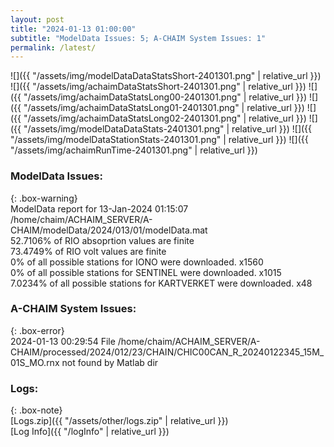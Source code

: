 ```yaml
---
layout: post
title: "2024-01-13 01:00:00"
subtitle: "ModelData Issues: 5; A-CHAIM System Issues: 1"
permalink: /latest/
---
```


![]({{ "/assets/img/modelDataDataStatsShort-2401301.png" | relative_url }})
![]({{ "/assets/img/achaimDataStatsShort-2401301.png" | relative_url }})
![]({{ "/assets/img/achaimDataStatsLong00-2401301.png" | relative_url }})
![]({{ "/assets/img/achaimDataStatsLong01-2401301.png" | relative_url }})
![]({{ "/assets/img/achaimDataStatsLong02-2401301.png" | relative_url }})
![]({{ "/assets/img/modelDataDataStats-2401301.png" | relative_url }})
![]({{ "/assets/img/modelDataStationStats-2401301.png" | relative_url }})
![]({{ "/assets/img/achaimRunTime-2401301.png" | relative_url }})


### ModelData Issues:  
  
{: .box-warning}  
 ModelData report for 13-Jan-2024 01:15:07   
 /home/chaim/ACHAIM_SERVER/A-CHAIM/modelData/2024/013/01/modelData.mat   
 52.7106% of RIO absoprtion values are finite   
 73.4749% of RIO volt values are finite   
 0% of all possible stations for IONO were downloaded. x1560   
 0% of all possible stations for SENTINEL were downloaded. x1015   
 7.0234% of all possible stations for KARTVERKET were downloaded. x48   
  
### A-CHAIM System Issues:  
  
{: .box-error}  
2024-01-13 00:29:54 File /home/chaim/ACHAIM_SERVER/A-CHAIM/processed/2024/012/23/CHAIN/CHIC00CAN_R_20240122345_15M_01S_MO.rnx not found by Matlab dir  

### Logs:  
  
{: .box-note}  
[Logs.zip]({{ "/assets/other/logs.zip" | relative_url }})  
[Log Info]({{ "/logInfo" | relative_url }})  
